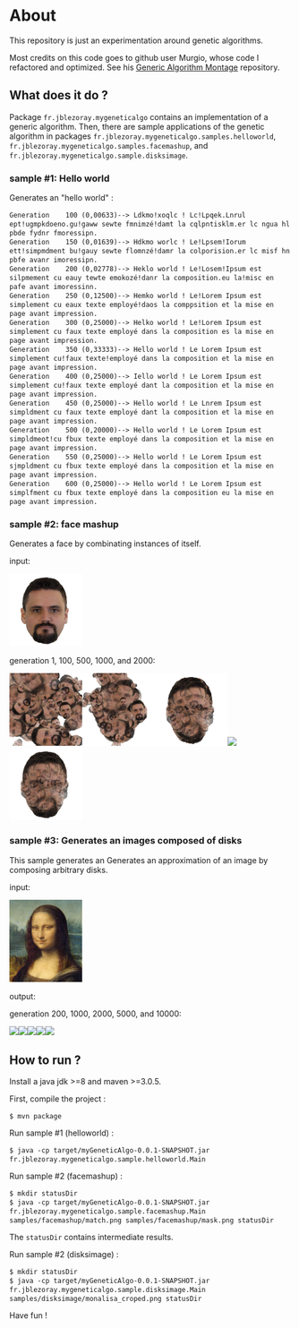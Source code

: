 # About 

This repository is just an experimentation around genetic algorithms. 

Most credits on this code goes to github user Murgio, whose code I refactored and optimized.
See his [Generic Algorithm Montage](https://github.com/Murgio/Genetic-Algorithm-Montage) repository. 

## What does it do ? 

Package `fr.jblezoray.mygeneticalgo` contains an implementation of a generic algorithm.  Then, there are sample applications of the genetic algorithm in packages `fr.jblezoray.mygeneticalgo.samples.helloworld`, `fr.jblezoray.mygeneticalgo.samples.facemashup`, and `fr.jblezoray.mygeneticalgo.sample.disksimage`.

### sample #1: Hello world 

Generates an "hello world" :
```Generation     50 (0,00170)--> Ldkpd!xeqlg . Lc!Lpqak.Lnrol boy!ndmpgdpeno.gu.gpwq scqzb.issimzw!bjjt ok iqlsqtfsklr.iv!wc.kgua hf pflf.fylqz.fgljbzjiqs.
Generation    100 (0,00633)--> Ldkmo!xoqlc ! Lc!Lpqek.Lnrul ept!ugmpkdoeno.gu!gaww sewte fmnimzé!damt la cqlpntisklm.er lc ngua hl pbde fydnr fmoressipn.
Generation    150 (0,01639)--> Hdkmo worlc ! Le!Lpsem!Iorum ett!simpmdment bu!gauy sewte flomnzé!damr la colporision.er lc misf hn pbfe avanr imoressipn.
Generation    200 (0,02778)--> Heklo world ! Le!Losem!Ipsum est silpmement cu eauy tewte emokozé!danr la composition.eu la!misc en pafe avant imoressinn.
Generation    250 (0,12500)--> Hemko world ! Le!Lorem Ipsum est simplement cu eaux texte employé!daos la comppsition et la mise en page avant impression.
Generation    300 (0,25000)--> Helko world ! Le!Lorem Ipsum est simplement cu faux texte employé dans la composition es la mise en page avant impression.
Generation    350 (0,33333)--> Hello world ! Le Lorem Ipsum est simplement cu!faux texte!employé dans la composition et la mise en page avant impression.
Generation    400 (0,25000)--> Iello world ! Le Lorem Ipsum est simplement cu!faux texte employé dant la composition et la mise en page avant impression.
Generation    450 (0,25000)--> Hello world ! Le Lnrem Ipsum est simpldment cu faux texte employé dant la composition et la mise en page avant impression.
Generation    500 (0,20000)--> Hello world ! Le Lorem Ipsum est simpldmeot!cu fbux texte employé dans la composition et la mise en page avant impression.
Generation    550 (0,25000)--> Hello world ! Le Lorem Ipsum est sjmpldment cu fbux texte employé dans la composition et la mise en page avant impression.
Generation    600 (0,25000)--> Hello world ! Le Lorem Ipsum est simplfment cu fbux texte employé dans la composition eu la mise en page avant impression.
```


### sample #2: face mashup

Generates a face by combinating instances of itself.

input:

<img src="https://raw.githubusercontent.com/jblezoray/GeneticAlgo/master/samples/facemashup/match.png" width="130">

generation 1, 100, 500, 1000, and 2000: 

<img src="https://raw.githubusercontent.com/jblezoray/GeneticAlgo/master/samples/facemashup/generation_0000001.png" width="130"><img src="https://raw.githubusercontent.com/jblezoray/GeneticAlgo/master/samples/facemashup/generation_0000100.png" width="130"><img src="https://raw.githubusercontent.com/jblezoray/GeneticAlgo/master/samples/facemashup/generation_0000500.png" width="130"><img src="https://raw.githubusercontent.com/jblezoray/GeneticAlgo/master/samplesfacemashup//generation_0001000.png" width="130"><img src="https://raw.githubusercontent.com/jblezoray/GeneticAlgo/master/samples/facemashup/generation_0002000.png" width="130">


### sample #3: Generates an images composed of disks

This sample generates an Generates an approximation of an image by composing arbitrary disks. 

input: 
  
<img src="https://raw.githubusercontent.com/jblezoray/GeneticAlgo/master/samples/disksimage/monalisa_croped.png" width="130">

output: 

generation 200, 1000, 2000, 5000, and 10000: 

<img src="https://raw.githubusercontent.com/jblezoray/GeneticAlgo/master/samples/facemashup/gen-0000200-0,442849.png" width="130"><img src="https://raw.githubusercontent.com/jblezoray/GeneticAlgo/master/samples/facemashup/gen-0001000-0,720204.png" width="130"><img src="https://raw.githubusercontent.com/jblezoray/GeneticAlgo/master/samples/facemashup/gen-0002000-0,858271.png" width="130"><img src="https://raw.githubusercontent.com/jblezoray/GeneticAlgo/master/samplesfacemashup//gen-0005000-1,045960.png" width="130"><img src="https://raw.githubusercontent.com/jblezoray/GeneticAlgo/master/samples/facemashup/gen-0010000-1,192829.png" width="130">


## How to run ?  

Install a java jdk >=8 and maven >=3.0.5.

First, compile the project : 
```
$ mvn package
```

Run sample #1 (helloworld) : 
```
$ java -cp target/myGeneticAlgo-0.0.1-SNAPSHOT.jar fr.jblezoray.mygeneticalgo.sample.helloworld.Main
``` 

Run sample #2 (facemashup) : 
```
$ mkdir statusDir
$ java -cp target/myGeneticAlgo-0.0.1-SNAPSHOT.jar fr.jblezoray.mygeneticalgo.sample.facemashup.Main samples/facemashup/match.png samples/facemashup/mask.png statusDir
```
The `statusDir` contains intermediate results. 

Run sample #2 (disksimage) :
```
$ mkdir statusDir
$ java -cp target/myGeneticAlgo-0.0.1-SNAPSHOT.jar fr.jblezoray.mygeneticalgo.sample.disksimage.Main samples/disksimage/monalisa_croped.png statusDir
```


Have fun !